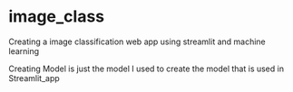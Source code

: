 # image_class
Creating a image classification web app using streamlit and machine learning

Creating Model is just the model I used to create the model that is used in Streamlit_app
